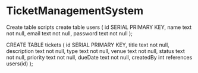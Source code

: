 # TicketManagementSystem

Create table scripts
create table users (
    id SERIAL PRIMARY KEY,
    name text not null,
    email text not null,
    password text not null
);

CREATE TABLE tickets (
    id SERIAL PRIMARY KEY,
    title  text not null,
    description  text not null,
    type  text not null,
    venue  text not null,
    status  text not null,
    priority  text not null,
    dueDate  text not null,
    createdBy  int references users(id)
);